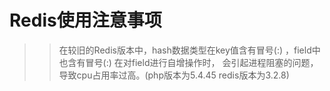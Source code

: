 Redis使用注意事项
======================================================================

>>在较旧的Redis版本中，hash数据类型在key值含有冒号(:) ，field中也含有冒号(:) 在对field进行自增操作时，
会引起进程阻塞的问题，导致cpu占用率过高。(php版本为5.4.45 redis版本为3.2.8)